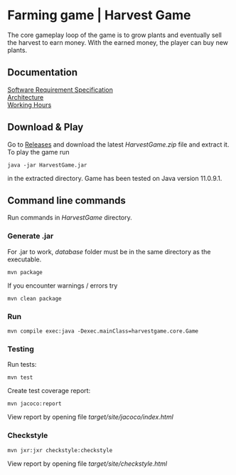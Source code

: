 # Farming game | Harvest Game
The core gameplay loop of the game is to grow plants and eventually sell the harvest to earn money. With the earned money, the player can buy new plants.

## Documentation
[Software Requirement Specification](https://github.com/jpasikainen/ot-harjoitustyo/blob/master/documentation/srs.md)\
[Architecture](https://github.com/jpasikainen/ot-harjoitustyo/blob/master/documentation/architecture.md)\
[Working Hours](https://github.com/jpasikainen/ot-harjoitustyo/blob/master/documentation/workinghours.md)

## Download & Play
Go to [Releases](https://github.com/jpasikainen/ot-harjoitustyo/releases) and download the latest *HarvestGame.zip* file and extract it. To play the game run
```
java -jar HarvestGame.jar
```
in the extracted directory. Game has been tested on Java version 11.0.9.1. 

## Command line commands
Run commands in *HarvestGame* directory.

### Generate .jar
For .jar to work, *database* folder must be in the same directory as the executable.
```
mvn package
```
If you encounter warnings / errors try
```
mvn clean package
```

### Run
```
mvn compile exec:java -Dexec.mainClass=harvestgame.core.Game
```
### Testing
Run tests:
```
mvn test
```
Create test coverage report:
```
mvn jacoco:report
```
View report by opening file *target/site/jacoco/index.html*

### Checkstyle
```
mvn jxr:jxr checkstyle:checkstyle
```
View report by opening file *target/site/checkstyle.html*
